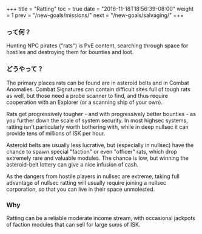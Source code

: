 +++ title = "Ratting" toc = true date = "2016-11-18T18:56:39-08:00" weight = 1 prev = "/new-goals/missions/" next = "/new-goals/salvaging/" +++

### って何？

Hunting NPC pirates ("rats") is PvE content, searching through space for hostiles and destroying them for bounties and loot.

### どうやって？

The primary places rats can be found are in asteroid belts and in Combat Anomalies. Combat Signatures can contain difficult sites full of tough rats as well, but those need a probe scanner to find, and thus require cooperation with an Explorer (or a scanning ship of your own).

Rats get progressively tougher - and with progressively better bounties - as you further down the scale of system security. In most highsec systems, ratting isn't particularly worth bothering with, while in deep nullsec it can provide tens of millions of ISK per hour.

Asteroid belts are usually less lucrative, but (especially in nullsec) have the chance to spawn special "faction" or even "officer" rats, which drop extremely rare and valuable modules. The chance is low, but winning the asteroid-belt lottery can give a nice infusion of cash.

As the dangers from hostile players in nullsec are extreme, taking full advantage of nullsec ratting will usually require joining a nullsec corporation, so that you can live in their space unmolested.

### Why

Ratting can be a reliable moderate income stream, with occasional jackpots of faction modules that can sell for large sums of ISK.